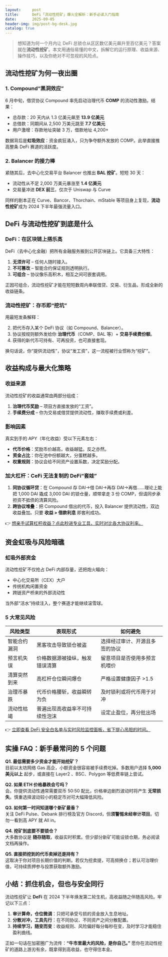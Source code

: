 ```yaml
---
layout:     post
title:      DeFi「流动性挖矿」爆火全解析：新手必读入门指南
date:       2025-09-05
header-img: img/post-bg-desk.jpg
catalog: true
---
```


> 想知道为何一个月内让 DeFi 总锁仓从区区数亿美元飙升至百亿美元？答案就在**流动性挖矿**。本文用通俗易懂的中文，拆解它的运行原理、收益来源、操作技巧，以及你绝对不可忽视的风险点。

## 流动性挖矿为何一夜出圈

### 1. Compound“黑洞效应”
6 月中旬，借贷协议 Compound 率先启动治理代币 **COMP** 的流动性激励。结果：

- 总存款：20 天内从 1.3 亿美元飙至 **13.9 亿美元**  
- 总借款：同期间从 2,500 万美元跳至 **7.7 亿美元**  
- 用户激增：存款地址突破 3 万，借款地址 4,200+

数据背后是**虹吸效应**：资金疯狂涌入，只为争夺额外发放的 COMP。此举直接推高整条 DeFi 赛道的活跃度。

### 2. Balancer 的接力棒
紧随其后，去中心化交易平台 Balancer 也推出 **BAL 挖矿**。短短 30 天：

- 流动性从不足 2,000 万美元暴涨至 **1.4 亿美元**  
- 交易量冲进 **DEX 前三**，仅次于 Uniswap 与 Curve  

同样的剧本正在 Curve、Bancor、Thorchain、mStable 等项目身上复现，**流动性挖矿**成为 2024 下半年最强流量入口。

## DeFi 与流动性挖矿到底是什么

### DeFi：在区块链上搭乐高
DeFi（去中心化金融）把所有金融服务搬到公开区块链上。它具备三大特性：

1. **无须许可** – 任何人随时接入。  
2. **不可篡改** – 智能合约保证规则透明执行。  
3. **可组合** – 协议像乐高积木，相互之间可嵌套调用。

正因可组合，流动性挖矿才能在短短数周内串联借贷、交易、衍生品，形成全新的收益链条。

### 流动性挖矿：存币即“挖坑”
用最短发条解释：

2. 把代币存入某个 DeFi 协议（如 Compound、Balancer）。  
3. 协议按规则额外发给你 **治理代币**（COMP、BAL 等）+ **交易手续费份额**。  
4. 获得的新代币可持有、可再投资，也可直接套现。  

换句话说，你“提供流动性”，协议“发工资”，这一流程被行业惯称为“挖矿”。

## 收益构成与最大化策略

### 收益来源
流动性挖矿的收益通常由两部分组成：

1. **治理代币奖励** – 项目方直接发放的“工资”。  
2. **手续费分成** – 你为交易或借贷提供流动性，赚取手续费或利差。  

### 影响因素
真实到手的 APY（年化收益）受以下元素左右：

- **代币价格**：奖励币价越高，收益越猛。反之亦然。  
- **资金占比**：你在池中份额越大，分蛋糕越多。  
- **权重规则**：协议会给不同资产设置系数，决定奖励分配。  

### 加大杠杆：CeFi 无法复制的 DeFi“套娃”
1. **同协议循环贷**：在 Compound 存 DAI→借 DAI→再存 DAI→再借……理论上能把 1,000 DAI 撬成 3,000 DAI 的锁仓量，顺带拿走 3 份 COMP，但请同步承担资不抵债的清算风险。  
2. **跨协议堆叠**：把 Compound 借出的代币，投入 Balancer 提供流动性，双边收益叠加。只要 **收益 > 借款利息** 即套利成功。

👉 [想亲手试算杠杆收益？点此秒进专业工具，实时对比各大协议利率。](https://okxdog.com/)

## 资金虹吸与风险暗礁

### 虹吸外部资金
流动性挖矿不仅抢占 DeFi 内部存量，还把炮火瞄向：

- 中心化交易所（CEX）大户  
- 传统机构闲置资金  
- 跨链资产桥来的外部流动性  

当外部“活水”持续注入，整个赛道才能继续滚雪球。

### 5 大常见风险
| 风险类型       | 表现形式                           | 如何避免                         |
|----------------|------------------------------------|----------------------------------|
| 智能合约漏洞   | 黑客攻击导致锁仓被盗               | 选择经过审计、开源且多签的协议   |
| 预言机失误     | 价格数据源被操纵，触发错误清算     | 留意项目是否使用多预言机喂价    |
| 清算突然到来   | 高杠杆仓位瞬间爆仓                 | 严格设置健康因子 >1.5            |
| 治理币暴跌     | 代币价格腰斩，收益瞬转为负         | 及时锁利或将代币用于对冲         |
| 流动性枯竭     | 普遍出现高收益率不可持续性泡沫     | 设定止盈位，再分批出场           |

👉 [立即查看 DeFi 安全白名单与实时风险监控面板，省下提心吊胆的时间。](https://okxdog.com/)

## 实操 FAQ：新手最常问的 5 个问题

**Q1. 最低需要多少资金才能开始挖矿？**  
目前以太坊网络 Gas 高企，小额资金很容易被手续费吃掉。多数用户选择 **5,000 美元以上** 起步，或直接在 Layer2 、BSC、Polygon 等低费率链上尝试。

**Q2. 如果 ETH 价格暴跌会亏吗？**  
会。你提供流动性通常需要双币 50:50 配比，价格单边剧烈波动时将产生 **无常损失**。慎重选择波动较小的稳定币对可大幅降低风险。

**Q3. 如何第一时间知道哪个新矿最香？**  
关注 DeFi Pulse、Debank 排行榜及官方 Discord，但**须警惕未经审计项目**。切勿一看到高 APY 就 All in。

**Q4. 挖矿到底要不要锁仓？**  
大多数协议是 **随存随取**，收益实时积累。但少部分新矿可能设锁仓期，务必阅读文档再操作。

**Q5. 直接把挖到的代币卖掉还是持有？**  
这取决于你对项目长期价值的判断。若仅为挖卖提，可高频换仓；若认可治理价值，可持续质押参与投票获取额外激励。

## 小结：抓住机会，但也与安全同行
流动性挖矿让 **DeFi** 在 2024 下半年焕发第二轮生机，高收益随之伴随高风险。牢记以下三点：

1. **审计算命，仓位微调**：只把可承受亏损的资金放入生息地址。  
2. **分散对冲，工具先行**：在不同协议、不同资产之间分散配置。  
3. **持续学习，随变而变**：收益规则、风险偏好每分每秒在变，及时学习才能稳住盈利曲线。  

正如一句话在加密圈广为流传：**“牛市里最大的风险，是你自己。”** 愿你在流动性挖矿的道路上游刃有余，既拿得到高收益，也守得住本金。